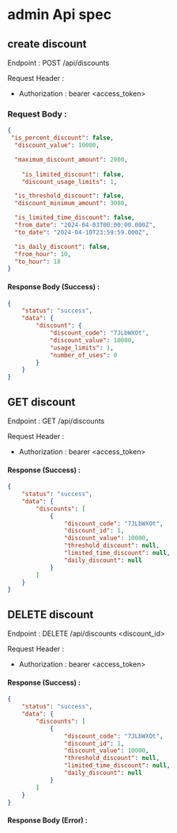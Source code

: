 # admin Api spec

## create discount

Endpoint : POST /api/discounts

Request Header :
- Authorization : bearer <access_token>


### Request Body :


```json
{
 "is_percent_discount": false, 
  "discount_value": 10000,      

  "maximum_discount_amount": 2000, 
	
	"is_limited_discount": false,
	"discount_usage_limits": 1,

  "is_threshold_discount": false, 
  "discount_minimum_amount": 3000,  

  "is_limited_time_discount": false, 
  "from_date": "2024-04-03T00:00:00.000Z", 
  "to_date": "2024-04-10T23:59:59.000Z",  

  "is_daily_discount": false, 
  "from_hour": 10,            
  "to_hour": 18              
}

```
#### Response Body (Success) :

```json
{
	"status": "success",
	"data": {
		"discount": {
			"discount_code": "7JLbWXOt",
			"discount_value": 10000,
			"usage_limits": 1,
			"number_of_uses": 0
		}
	}
}
```

## GET discount

Endpoint : GET /api/discounts

Request Header :
- Authorization : bearer <access_token>

#### Response  (Success) :

```json
{
	"status": "success",
	"data": {
		"discounts": [
			{
				"discount_code": "7JLbWXOt",
				"discount_id": 1,
				"discount_value": 10000,
				"threshold_discount": null,
				"limited_time_discount": null,
				"daily_discount": null
			}
		]
	}
}
```


## DELETE discount

Endpoint : DELETE /api/discounts <discount_id>

Request Header :
- Authorization : bearer <access_token>

#### Response  (Success) :

```json
{
	"status": "success",
	"data": {
		"discounts": [
			{
				"discount_code": "7JLbWXOt",
				"discount_id": 1,
				"discount_value": 10000,
				"threshold_discount": null,
				"limited_time_discount": null,
				"daily_discount": null
			}
		]
	}
}
```


#### Response Body (Error) :

```json

```
